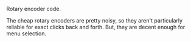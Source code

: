 Rotary encoder code.

The cheap rotary encoders are pretty noisy, so they aren't particularly
reliable for exact clicks back and forth. But, they are decent enough
for menu selection.


